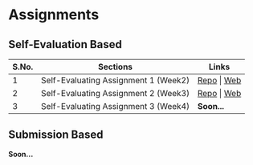 # Assignments

## Self-Evaluation Based

| S.No. | Sections                             | Links                                                                                                                                                                                                           |
| ----- | ------------------------------------ | --------------------------------------------------------------------------------------------------------------------------------------------------------------------------------------------------------------- |
| 1     | Self-Evaluating Assignment 1 (Week2) | [Repo](https://github.com/iampavangandhi/TheNodeCourse/tree/master/02%20Web%20Dev%20and%20Nodejs/Assignment) \| [Web](https://iampavangandhi.github.io/TheNodeCourse/02%20Web%20Dev%20and%20Nodejs/Assignment/) |
| 2     | Self-Evaluating Assignment 2 (Week3) | [Repo](https://github.com/iampavangandhi/TheNodeCourse/tree/master/03%20Expressjs/Assignment) \| [Web](https://iampavangandhi.github.io/TheNodeCourse/03%20Expressjs/Assignment)                                |
| 3     | Self-Evaluating Assignment 3 (Week4) | **Soon...**                                                                                                                                                                                                     |

## Submission Based

**Soon...**